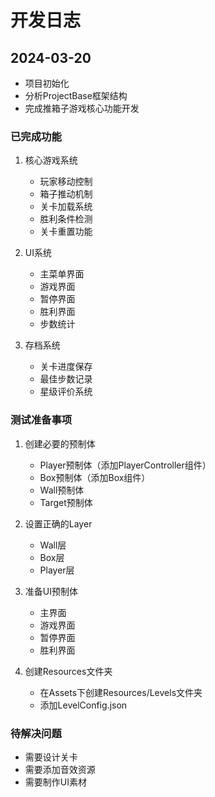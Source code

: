 # 开发日志

## 2024-03-20
- 项目初始化
- 分析ProjectBase框架结构
- 完成推箱子游戏核心功能开发

### 已完成功能
1. 核心游戏系统
   - 玩家移动控制
   - 箱子推动机制
   - 关卡加载系统
   - 胜利条件检测
   - 关卡重置功能

2. UI系统
   - 主菜单界面
   - 游戏界面
   - 暂停界面
   - 胜利界面
   - 步数统计

3. 存档系统
   - 关卡进度保存
   - 最佳步数记录
   - 星级评价系统

### 测试准备事项
1. 创建必要的预制体
   - Player预制体（添加PlayerController组件）
   - Box预制体（添加Box组件）
   - Wall预制体
   - Target预制体

2. 设置正确的Layer
   - Wall层
   - Box层
   - Player层

3. 准备UI预制体
   - 主界面
   - 游戏界面
   - 暂停界面
   - 胜利界面

4. 创建Resources文件夹
   - 在Assets下创建Resources/Levels文件夹
   - 添加LevelConfig.json

### 待解决问题
- 需要设计关卡
- 需要添加音效资源
- 需要制作UI素材
